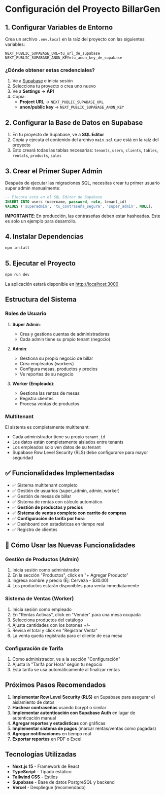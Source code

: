 # Configuración del Proyecto BillarGen

## 1. Configurar Variables de Entorno

Crea un archivo `.env.local` en la raíz del proyecto con las siguientes variables:

```env
NEXT_PUBLIC_SUPABASE_URL=tu_url_de_supabase
NEXT_PUBLIC_SUPABASE_ANON_KEY=tu_anon_key_de_supabase
```

### ¿Dónde obtener estas credenciales?

1. Ve a [Supabase](https://supabase.com) e inicia sesión
2. Selecciona tu proyecto o crea uno nuevo
3. Ve a **Settings** → **API**
4. Copia:
   - **Project URL** → `NEXT_PUBLIC_SUPABASE_URL`
   - **anon/public key** → `NEXT_PUBLIC_SUPABASE_ANON_KEY`

## 2. Configurar la Base de Datos en Supabase

1. En tu proyecto de Supabase, ve a **SQL Editor**
2. Copia y ejecuta el contenido del archivo `main.sql` que está en la raíz del proyecto
3. Esto creará todas las tablas necesarias: `tenants`, `users`, `clients`, `tables`, `rentals`, `products`, `sales`

## 3. Crear el Primer Super Admin

Después de ejecutar las migraciones SQL, necesitas crear tu primer usuario super admin manualmente:

```sql
-- Ejecuta esto en el SQL Editor de Supabase
INSERT INTO users (username, password, role, tenant_id)
VALUES ('superadmin', 'tu_contraseña_segura', 'super_admin', NULL);
```

**IMPORTANTE**: En producción, las contraseñas deben estar hasheadas. Este es solo un ejemplo para desarrollo.

## 4. Instalar Dependencias

```bash
npm install
```

## 5. Ejecutar el Proyecto

```bash
npm run dev
```

La aplicación estará disponible en [http://localhost:3000](http://localhost:3000)

## Estructura del Sistema

### Roles de Usuario

1. **Super Admin**: 
   - Crea y gestiona cuentas de administradores
   - Cada admin tiene su propio tenant (negocio)

2. **Admin**: 
   - Gestiona su propio negocio de billar
   - Crea empleados (workers)
   - Configura mesas, productos y precios
   - Ve reportes de su negocio

3. **Worker (Empleado)**:
   - Gestiona las rentas de mesas
   - Registra clientes
   - Procesa ventas de productos

### Multitenant

El sistema es completamente multitenant:
- Cada administrador tiene su propio `tenant_id`
- Los datos están completamente aislados entre tenants
- Los empleados solo ven datos de su tenant
- Supabase Row Level Security (RLS) debe configurarse para mayor seguridad

## ✅ Funcionalidades Implementadas

- ✅ Sistema multitenant completo
- ✅ Gestión de usuarios (super_admin, admin, worker)
- ✅ Gestión de mesas de billar
- ✅ Sistema de rentas con cálculo automático
- ✅ **Gestión de productos y precios**
- ✅ **Sistema de ventas completo con carrito de compras**
- ✅ **Configuración de tarifa por hora**
- ✅ Dashboard con estadísticas en tiempo real
- ✅ Registro de clientes

## 🎯 Cómo Usar las Nuevas Funcionalidades

### Gestión de Productos (Admin)
1. Inicia sesión como administrador
2. En la sección "Productos", click en "+ Agregar Producto"
3. Ingresa nombre y precio (Ej: Cerveza - $30.00)
4. Los productos estarán disponibles para venta inmediatamente

### Sistema de Ventas (Worker)
1. Inicia sesión como empleado
2. En "Rentas Activas", click en "Vender" para una mesa ocupada
3. Selecciona productos del catálogo
4. Ajusta cantidades con los botones +/-
5. Revisa el total y click en "Registrar Venta"
6. La venta queda registrada para el cliente de esa mesa

### Configuración de Tarifa
1. Como administrador, ve a la sección "Configuración"
2. Ajusta la "Tarifa por Hora" según tu negocio
3. Esta tarifa se usa automáticamente al finalizar rentas

## Próximos Pasos Recomendados

1. **Implementar Row Level Security (RLS)** en Supabase para asegurar el aislamiento de datos
2. **Hashear contraseñas** usando bcrypt o similar
3. **Implementar autenticación con Supabase Auth** en lugar de autenticación manual
4. **Agregar reportes y estadísticas** con gráficas
5. **Implementar sistema de pagos** (marcar rentas/ventas como pagadas)
6. **Agregar notificaciones** en tiempo real
7. **Exportar reportes** en PDF o Excel

## Tecnologías Utilizadas

- **Next.js 15** - Framework de React
- **TypeScript** - Tipado estático
- **Tailwind CSS** - Estilos
- **Supabase** - Base de datos PostgreSQL y backend
- **Vercel** - Despliegue (recomendado)

